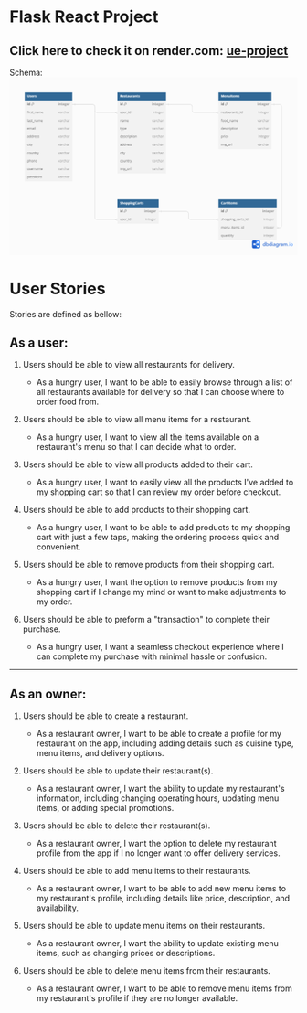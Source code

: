 # Flask React Project
## Click here to check it on render.com: [ue-project](https://ue-project.onrender.com)


Schema:
![Alt text](UE-Project.png)

[Render.com]: https://ue-project.onrender.com/

# User Stories
Stories are defined as bellow:
## As a user:

1. Users should be able to view all restaurants for delivery.
 
    - As a hungry user, I want to be able to easily browse through a list of all restaurants available for delivery so that I can choose where to order food from.

2. Users should be able to view all menu items for a restaurant.
 
    - As a hungry user, I want to view all the items available on a restaurant's menu so that I can decide what to order.

3. Users should be able to view all products added to their cart.
 
    - As a hungry user, I want to easily view all the products I've added to my shopping cart so that I can review my order before checkout.

4. Users should be able to add products to their shopping cart.
 
    - As a hungry user, I want to be able to add products to my shopping cart with just a few taps, making the ordering process quick and convenient.

5. Users should be able to remove products from their shopping cart.
 
    - As a hungry user, I want the option to remove products from my shopping cart if I change my mind or want to make adjustments to my order.

6. Users should be able to preform a "transaction" to complete their purchase.
 
    - As a hungry user, I want a seamless checkout experience where I can complete my purchase with minimal hassle or confusion.
---------------------------------------------------------------------------------------------------------------------------------------

## As an owner:

1. Users should be able to create a restaurant.
 
    - As a restaurant owner, I want to be able to create a profile for my restaurant on the app, including adding details such as cuisine type, menu items, and delivery options.

2. Users should be able to update their restaurant(s).
 
    - As a restaurant owner, I want the ability to update my restaurant's information, including changing operating hours, updating menu items, or adding special promotions.

3. Users should be able to delete their restaurant(s).
 
    - As a restaurant owner, I want the option to delete my restaurant profile from the app if I no longer want to offer delivery services.

4. Users should be able to add menu items to their restaurants.
 
    - As a restaurant owner, I want to be able to add new menu items to my restaurant's profile, including details like price, description, and availability.

5. Users should be able to update menu items on their restaurants.
 
    - As a restaurant owner, I want the ability to update existing menu items, such as changing prices or descriptions.

6. Users should be able to delete menu items from their restaurants.
 
    - As a restaurant owner, I want to be able to remove menu items from my restaurant's profile if they are no longer available.